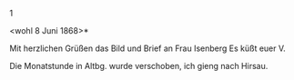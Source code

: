 <Herrn Dr. Gundert>1

 <wohl 8 Juni 1868>*

Mit herzlichen Grüßen das Bild und Brief an Frau Isenberg
 Es küßt euer V.

Die Monatstunde in Altbg. wurde verschoben, ich gieng nach Hirsau. 